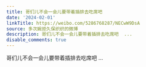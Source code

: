 ```yaml
---
title: 哥们儿不会一会儿要带着插排去吃席吧
date: '2024-02-01'
linkTitle: https://weibo.com/5286768287/NECwW9DsA
source: 多次婉拒久保织织的微博
description: 哥们儿不会一会儿要带着插排去吃席吧  ...
disable_comments: true
---
```

哥们儿不会一会儿要带着插排去吃席吧  ...
